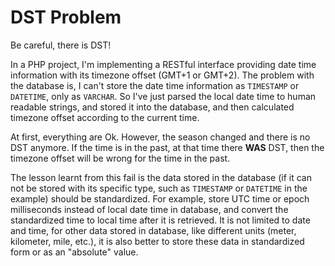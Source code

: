 # DST Problem

Be careful, there is DST!

In a PHP project, I'm implementing a RESTful interface providing date time information with its timezone offset (GMT+1 or GMT+2). The problem with the database is, I can't store the date time information as `TIMESTAMP` or `DATETIME`, only as `VARCHAR`. So I've just parsed the local date time to human readable strings, and stored it into the database, and then calculated timezone offset according to the current time.

At first, everything are Ok. However, the season changed and there is no DST anymore. If the time is in the past, at that time there __WAS__ DST, then the timezone offset will be wrong for the time in the past.

The lesson learnt from this fail is the data stored in the database (if it can not be stored with its specific type, such as `TIMESTAMP` or `DATETIME` in the example) should be standardized. For example, store UTC time or epoch milliseconds instead of local date time in database, and convert the standardized time to local time after it is retrieved. It is not limited to date and time, for other data stored in database, like different units (meter, kilometer, mile, etc.), it is also better to store these data in standardized form or as an "absolute" value.
